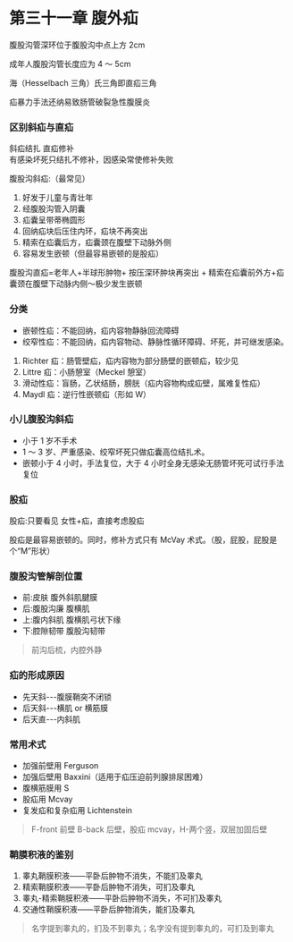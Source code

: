 # 第三十一章 腹外疝

腹股沟管深环位于腹股沟中点上方 2cm

成年人腹股沟管长度应为 4 ～ 5cm

海（Hesselbach 三角）氏三角即直疝三角

疝暴力手法还纳易致肠管破裂急性腹膜炎

### 区别斜疝与直疝

斜疝结扎 直疝修补  
有感染坏死只结扎不修补，因感染常使修补失败

腹股沟斜疝:（最常见）

1. 好发于儿童与青壮年
2. 经腹股沟管入阴囊
3. 疝囊呈带蒂椭圆形
4. 回纳疝块后压住内环，疝块不再突出
5. 精索在疝囊后方，疝囊颈在腹壁下动脉外侧
6. 容易发生嵌顿（但最容易嵌顿的是股疝）

腹股沟直疝=老年人+半球形肿物+ 按压深环肿块再突出 + 精索在疝囊前外方+疝囊颈在腹壁下动脉内侧～极少发生嵌顿

### 分类

- 嵌顿性疝：不能回纳，疝内容物静脉回流障碍
- 绞窄性疝：不能回纳，疝内容物动、静脉性循环障碍、坏死，并可继发感染。

1. Richter 疝：肠管壁疝，疝内容物为部分肠壁的嵌顿疝，较少见
2. Littre 疝：小肠憩室（Meckel 憩室）
3. 滑动性疝：盲肠，乙状结肠，膀胱（疝内容物构成疝壁，属难复性疝）
4. Maydl 疝：逆行性嵌顿疝（形如 W）

### 小儿腹股沟斜疝

- 小于 1 岁不手术
- 1 ～ 3 岁、严重感染、绞窄坏死只做疝囊高位结扎术。
- 嵌顿小于 4 小时，手法复位，大于 4 小时全身无感染无肠管坏死可试行手法复位

### 股疝

股疝:只要看见 女性+疝，直接考虑股疝

股疝是最容易嵌顿的。同时，修补方式只有 McVay 术式。（股，屁股，屁股是个“M”形状）

### 腹股沟管解剖位置

- 前:皮肤 腹外斜肌腱膜
- 后:腹股沟廉 腹横肌
- 上:腹内斜肌 腹横肌弓状下缘
- 下:腔隙韧带 腹股沟韧带

> 前沟后梳，内腔外静

### 疝的形成原因

- 先天斜---腹膜鞘突不闭锁
- 后天斜---横肌 or 横筋膜
- 后天直---内斜肌

### 常用术式

- 加强前壁用 Ferguson
- 加强后壁用 Baxxini（适用于疝压迫前列腺排尿困难）
- 腹横筋膜用 S
- 股疝用 Mcvay
- 复发疝和复杂疝用 Lichtenstein

> F-front 前壁 B-back 后壁，股疝 mcvay，H-两个竖，双层加固后壁

### 鞘膜积液的鉴别

1. 睾丸鞘膜积液——平卧后肿物不消失，不能扪及睾丸
1. 精索鞘膜积液——平卧后肿物不消失，可扪及睾丸
1. 睾丸-精索鞘膜积液——平卧后肿物不消失，不可扪及睾丸
1. 交通性鞘膜积液——平卧后肿物消失，能扪及睾丸

> 名字提到睾丸的，扪及不到睾丸；名字没有提到睾丸的，可扪及到睾丸
